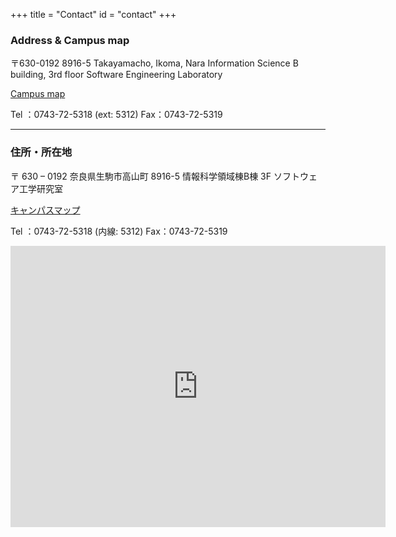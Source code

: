 +++
title = "Contact"
id = "contact"
+++

### **Address & Campus map**

〒630-0192
8916-5 Takayamacho, Ikoma, Nara
Information Science B building, 3rd floor
Software Engineering Laboratory

[Campus map](http://www.naist.jp/campusmap/)

Tel ：0743-72-5318 (ext: 5312)
Fax：0743-72-5319

---

### **住所・所在地**

〒 630 – 0192
奈良県生駒市高山町 8916-5
情報科学領域棟B棟 3F
ソフトウェア工学研究室

[キャンパスマップ](http://www.naist.jp/campusmap/)

Tel ：0743-72-5318 (内線: 5312)
Fax：0743-72-5319


<iframe
  src="https://www.google.com/maps/embed?pb=!1m14!1m12!1m3!1d526.0647558601288!2d135.73384294676137!3d34.73220402799185!2m3!1f0!2f0!3f0!3m2!1i1024!2i768!4f13.1!5e0!3m2!1sen!2sjp!4v1682945954961!5m2!1sen!2sjp"
  width="600"
  height="450"
  style="border:0;"
  allowfullscreen=""
  loading="lazy"
  referrerpolicy="no-referrer-when-downgrade">
</iframe>
